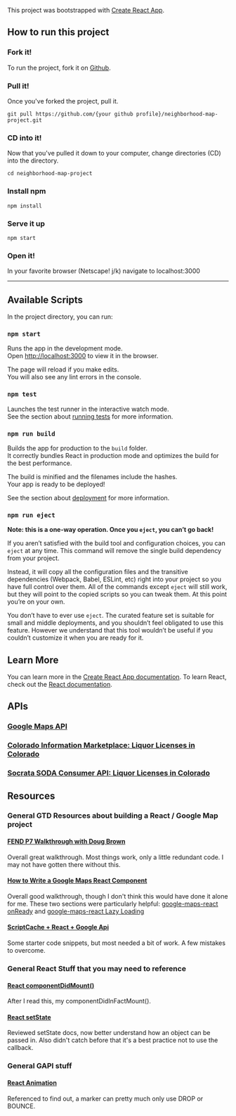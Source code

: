 This project was bootstrapped with [Create React App](https://github.com/facebook/create-react-app).

## How to run this project
### Fork it!
To run the project, fork it on [Github](https://github.com/anthonyCarton/neighborhood-map-project).

### Pull it!
Once you've forked the project, pull it.
```
git pull https://github.com/{your github profile}/neighborhood-map-project.git
```

### CD into it!
Now that you've pulled it down to your computer, change directories (CD) into the directory.
```
cd neighborhood-map-project
```

### Install npm
```
npm install
```

### Serve it up
```
npm start
```

### Open it!
In your favorite browser (Netscape! j/k) navigate to localhost:3000

---

## Available Scripts
In the project directory, you can run:

### `npm start`
Runs the app in the development mode.<br>
Open [http://localhost:3000](http://localhost:3000) to view it in the browser.

The page will reload if you make edits.<br>
You will also see any lint errors in the console.

### `npm test`
Launches the test runner in the interactive watch mode.<br>
See the section about [running tests](https://facebook.github.io/create-react-app/docs/running-tests) for more information.

### `npm run build`
Builds the app for production to the `build` folder.<br>
It correctly bundles React in production mode and optimizes the build for the best performance.

The build is minified and the filenames include the hashes.<br>
Your app is ready to be deployed!

See the section about [deployment](https://facebook.github.io/create-react-app/docs/deployment) for more information.

### `npm run eject`
**Note: this is a one-way operation. Once you `eject`, you can’t go back!**

If you aren’t satisfied with the build tool and configuration choices, you can `eject` at any time. This command will remove the single build dependency from your project.

Instead, it will copy all the configuration files and the transitive dependencies (Webpack, Babel, ESLint, etc) right into your project so you have full control over them. All of the commands except `eject` will still work, but they will point to the copied scripts so you can tweak them. At this point you’re on your own.

You don’t have to ever use `eject`. The curated feature set is suitable for small and middle deployments, and you shouldn’t feel obligated to use this feature. However we understand that this tool wouldn’t be useful if you couldn’t customize it when you are ready for it.

## Learn More

You can learn more in the [Create React App documentation](https://facebook.github.io/create-react-app/docs/getting-started).
To learn React, check out the [React documentation](https://reactjs.org/).

## APIs

### [Google Maps API](https://developers.google.com/maps/documentation/)
### [Colorado Information Marketplace: Liquor Licenses in Colorado](https://data.colorado.gov/Business/Liquor-Licenses-in-Colorado/ier5-5ms2)
### [Socrata SODA Consumer API: Liquor Licenses in Colorado](https://dev.socrata.com/foundry/data.colorado.gov/6a7f-q6ys)

## Resources

### General GTD Resources about building a React / Google Map project
#### [FEND P7 Walkthrough with Doug Brown](https://www.youtube.com/watch?v=NVAVLCJwAAo&feature=youtu.be)
Overall great walkthrough. Most things work, only a little redundant code. I may not have gotten there without this.

#### [How to Write a Google Maps React Component](https://www.fullstackreact.com/articles/how-to-write-a-google-maps-react-component/#the-map-container-component)
Overall good walkthrough, though I don't think this would have done it alone for me. These two sections were particularly helpful: [google-maps-react onReady](https://www.npmjs.com/package/google-maps-react#onready) and [google-maps-react Lazy Loading](https://www.npmjs.com/package/google-maps-react#sample-usage-with-lazy-loading-google-api)


#### [ScriptCache + React + Google Api](https://gist.github.com/auser/1d55aa3897f15d17caf21dc39b85b663)
Some starter code snippets, but most needed a bit of work. A few mistakes to overcome.

### General React Stuff that you may need to reference
#### [React componentDidMount()](https://reactjs.org/docs/react-component.html#componentdidmount)
After I read this, my componentDidInFactMount().

#### [React setState](https://reactjs.org/docs/react-component.html#setstate)
Reviewed setState docs, now better understand how an object can be passed in.
Also didn't catch before that it's a best practice not to use the callback.

### General GAPI stuff
#### [React Animation](https://developers.google.com/maps/documentation/javascript/reference/marker#Animation)
Referenced to find out, a marker can pretty much only use DROP or BOUNCE.
